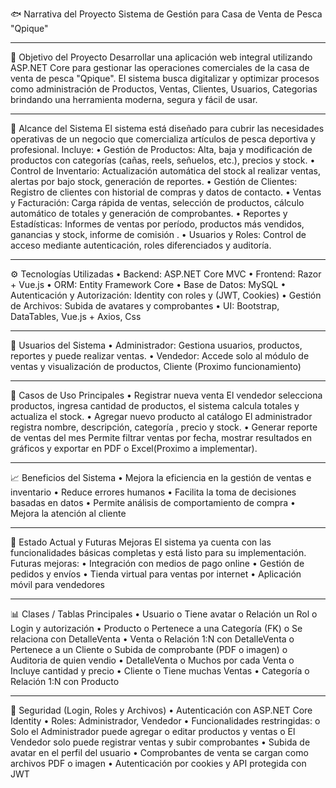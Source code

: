 🐟 Narrativa del Proyecto Sistema de Gestión para Casa de Venta de Pesca "Qpique"
________________________________________
🎯 Objetivo del Proyecto Desarrollar una aplicación web integral utilizando ASP.NET Core para gestionar las operaciones comerciales de la casa de venta de pesca "Qpique". El sistema busca digitalizar y optimizar procesos como administración de Productos, Ventas, Clientes, Usuarios, Categorias brindando una herramienta moderna, segura y fácil de usar.
________________________________________
🧩 Alcance del Sistema El sistema está diseñado para cubrir las necesidades operativas de un negocio que comercializa artículos de pesca deportiva y profesional. Incluye: • Gestión de Productos: Alta, baja y modificación de productos con categorías (cañas, reels, señuelos, etc.), precios y stock. • Control de Inventario: Actualización automática del stock al realizar ventas, alertas por bajo stock, generación de reportes. • Gestión de Clientes: Registro de clientes con historial de compras y datos de contacto. • Ventas y Facturación: Carga rápida de ventas, selección de productos, cálculo automático de totales y generación de comprobantes. • Reportes y Estadísticas: Informes de ventas por período, productos más vendidos, ganancias y stock, informe de comisión . • Usuarios y Roles: Control de acceso mediante autenticación, roles diferenciados y auditoría.
________________________________________
⚙️ Tecnologías Utilizadas • Backend: ASP.NET Core MVC • Frontend: Razor + Vue.js • ORM: Entity Framework Core • Base de Datos: MySQL • Autenticación y Autorización: Identity con roles y (JWT, Cookies) • Gestión de Archivos: Subida de avatares y comprobantes • UI: Bootstrap, DataTables, Vue.js + Axios, Css
________________________________________
👤 Usuarios del Sistema • Administrador: Gestiona usuarios, productos, reportes y puede realizar ventas. • Vendedor: Accede solo al módulo de ventas y visualización de productos, Cliente (Proximo funcionamiento)
________________________________________
🧪 Casos de Uso Principales • Registrar nueva venta El vendedor selecciona productos, ingresa cantidad de productos, el sistema calcula totales y actualiza el stock. • Agregar nuevo producto al catálogo El administrador registra nombre, descripción, categoría , precio y stock. • Generar reporte de ventas del mes Permite filtrar ventas por fecha, mostrar resultados en gráficos y exportar en PDF o Excel(Proximo a implementar).
________________________________________
📈 Beneficios del Sistema • Mejora la eficiencia en la gestión de ventas e inventario • Reduce errores humanos • Facilita la toma de decisiones basadas en datos • Permite análisis de comportamiento de compra • Mejora la atención al cliente
________________________________________
🏁 Estado Actual y Futuras Mejoras El sistema ya cuenta con las funcionalidades básicas completas y está listo para su implementación. Futuras mejoras: • Integración con medios de pago online • Gestión de pedidos y envíos • Tienda virtual para ventas por internet • Aplicación móvil para vendedores
________________________________________
📊 Clases / Tablas Principales • Usuario o Tiene avatar o Relación un Rol o Login y autorización • Producto o Pertenece a una Categoría (FK) o Se relaciona con DetalleVenta • Venta o Relación 1:N con DetalleVenta o Pertenece a un Cliente o Subida de comprobante (PDF o imagen) o Auditoria de quien vendio • DetalleVenta o Muchos por cada Venta o Incluye cantidad y precio • Cliente o Tiene muchas Ventas • Categoría o Relación 1:N con Producto
________________________________________
🔐 Seguridad (Login, Roles y Archivos) • Autenticación con ASP.NET Core Identity • Roles: Administrador, Vendedor • Funcionalidades restringidas: o Solo el Administrador puede agregar o editar productos y ventas o El Vendedor solo puede registrar ventas y subir comprobantes • Subida de avatar en el perfil del usuario • Comprobantes de venta se cargan como archivos PDF o imagen • Autenticación por cookies y API protegida con JWT

